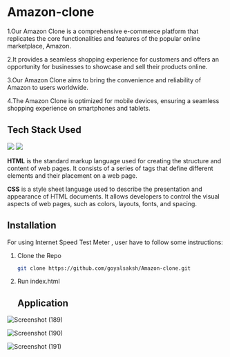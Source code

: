 # Amazon-clone
1.Our Amazon Clone is a comprehensive e-commerce platform that replicates the core functionalities and features of the popular online marketplace, Amazon.

2.It provides a seamless shopping experience for customers and offers an opportunity for businesses to showcase and sell their products online.

3.Our Amazon Clone aims to bring the convenience and reliability of Amazon to users worldwide.

4.The Amazon Clone is optimized for mobile devices, ensuring a seamless shopping experience on smartphones and tablets.

  ## Tech Stack Used
<img src="https://img.shields.io/badge/HTML-ColourCode?logo=HTML&logoColor=orange&style=ShieldStyle" />    <img src="https://img.shields.io/badge/CSS-ColourCode?logo=CSS&logoColor=blue&style=ShieldStyle" /> 


**HTML** is the standard markup language used for creating the structure and content of web pages. It consists of a series of tags that define different elements and their placement on a web page. 

**CSS** is a style sheet language used to describe the presentation and appearance of HTML documents. It allows developers to control the visual aspects of web pages, such as colors, layouts, fonts, and spacing.

  ## Installation
  For using Internet Speed Test Meter , user have to follow some instructions:
  1. Clone the Repo
     ```sh
     git clone https://github.com/goyalsaksh/Amazon-clone.git
      ```
  2. Run index.html
    
     ## Application

  ![Screenshot (189)](https://github.com/goyalsaksh/Amazon-clone/assets/98030516/a280b888-c5b8-4cee-a5b3-66fcc355b8b9)

  ![Screenshot (190)](https://github.com/goyalsaksh/Amazon-clone/assets/98030516/6dcda949-9119-4b72-9731-81aa0a261ff0)
  
  ![Screenshot (191)](https://github.com/goyalsaksh/Amazon-clone/assets/98030516/cff495eb-4a66-44a4-9728-1087cd1a9e42)


  
       

                                                                                                                   
